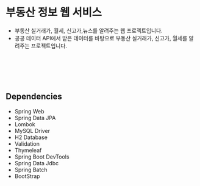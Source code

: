 # 부동산 정보 웹 서비스 
+ 부동산 실거래가, 월세, 신고가,뉴스를 알려주는 웹 프로젝트입니다.
+ 공공 데이터 API에서 받은 데이터를 바탕으로 부동산 실거래가, 신고가, 월세를 알려주는 프로젝트입니다. 
<br>
<br>
<br>
<br>

## Dependencies
+ Spring Web
+ Spring Data JPA
+ Lombok
+ MySQL Driver
+ H2 Database
+ Validation
+ Thymeleaf
+ Spring Boot DevTools
+ Spring Data Jdbc
+ Spring Batch
+ BootStrap

